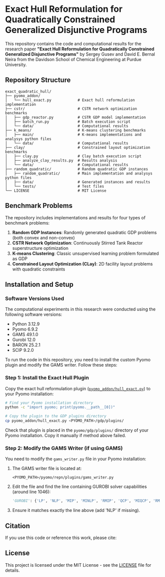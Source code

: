 # Exact Hull Reformulation for Quadratically Constrained Generalized Disjunctive Programs

This repository contains the code and computational results for the research paper **"Exact Hull Reformulation for Quadratically Constrained Generalized Disjunctive Programs"** by Sergey Gusev and David E. Bernal Neira from the Davidson School of Chemical Engineering at Purdue University.


## Repository Structure

```
exact_quadratic_hull/
├── pyomo_addon/
│   └── hull_exact.py            # Exact hull reformulation implementation
├── cstr/                        # CSTR network optimization benchmarks
│   ├── gdp_reactor.py           # CSTR GDP model implementation
│   ├── batch_run.py             # Batch execution script
│   └── data/                    # Computational results
├── k_means/                     # K-means clustering benchmarks
│   ├── main/                    # K-means implementations and analysys python files
│   └── data/                    # Computational results
├── clay/                        # Constrained layout optimization benchmarks
│   ├── clay.py                  # Clay batch execution script
│   ├── analyze_clay_results.py  # Results analysis
│   └── data/                    # Computational results
├── random_quadratic/            # Random quadratic GDP instances
│   ├── random_quadratic/        # Main implementation and analysys python files
│   ├── data/                    # Generated instances and results
│   └── tests/                   # Test files
└── LICENSE                      # MIT License
```

## Benchmark Problems

The repository includes implementations and results for four types of benchmark problems:

1. **Random GDP Instances**: Randomly generated quadratic GDP problems (both convex and non-convex)
2. **CSTR Network Optimization**: Continuously Stirred Tank Reactor superstructure optimization
3. **K-means Clustering**: Classic unsupervised learning problem formulated as GDP
4. **Constrained Layout Optimization (CLay)**: 2D facility layout problems with quadratic constraints

## Installation and Setup



### Software Versions Used

The computational experiments in this research were conducted using the following software versions:

- Python 3.12.9
- Pyomo 6.9.2
- GAMS 49.1.0
- Gurobi 12.0 
- BARON 25.2.1
- SCIP 9.2.0

To run the code in this repository, you need to install the custom Pyomo plugin and modify the GAMS writer. Follow these steps:

### Step 1: Install the Exact Hull Plugin

Copy the exact hull reformulation plugin ([`pyomo_addon/hull_exact.py`](pyomo_addon/hull_exact.py)) to your Pyomo installation:

```bash
# Find your Pyomo installation directory
python -c "import pyomo; print(pyomo.__path__[0])"

# Copy the plugin to the GDP plugins directory
cp pyomo_addon/hull_exact.py <PYOMO_PATH>/gdp/plugins/
```

Check that plugin is placed in the `pyomo/gdp/plugins/` directory of your Pyomo installation. Copy it manually if method above failed.

### Step 2: Modify the GAMS Writer (if using GAMS)

You need to modify the `gams_writer.py` file in your Pyomo installation:

1. The GAMS writer file is located at:
   ```
   <PYOMO_PATH>/pyomo/repn/plugins/gams_writer.py
   ```

2. Edit the file and find the line containing GUROBI solver capabilities (around line 1046):
   ```python
   'GUROBI': {'LP', 'NLP', 'MIP', 'MINLP', 'RMIP', 'QCP', 'MIQCP', 'RMIQCP'},
   ```

3. Ensure it matches exactly the line above (add 'NLP' if missing).



## Citation

If you use this code or reference this work, please cite:



## License

This project is licensed under the MIT License - see the [LICENSE](LICENSE) file for details.

